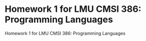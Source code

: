 # Homework 1 for LMU CMSI 386: Programming Languages
Homework 1 for LMU CMSI 386: Programming Languages
